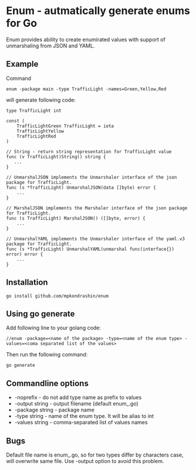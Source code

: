 # Enum - autmatically generate enums for Go

Enum provides ability to create enumirated values with support of unmarshaling from JSON and YAML. 

## Example

Command 
```commandline
enum -package main -type TrafficLight -names=Green,Yellow,Red
```
will generate following code:
```golang
type TrafficLight int

const (
    TrafficLightGreen TrafficLight = iota
    TrafficLightYellow
    TrafficLightRed
)

// String - return string representation for TrafficLight value
func (v TrafficLight)String() string {
   ...
}

// UnmarshalJSON implements the Unmarshaler interface of the json package for TrafficLight.
func (s *TrafficLight) UnmarshalJSON(data []byte) error {
    ...
}

// MarshalJSON implements the Marshaler interface of the json package for TrafficLight.
func (s TrafficLight) MarshalJSON() ([]byte, error) {
    ...
}

// UnmarshalYAML implements the Unmarshaler interface of the yaml.v3 package for TrafficLight.
func (s *TrafficLight) UnmarshalYAML(unmarshal func(interface{}) error) error {
    ...
}
```

## Installation
```commandline
go install github.com/mpkondrashin/enum
```

## Using go generate

Add following line to your golang code:
```golang
//enum -package=<name of the package> -type=<name of the enum type> -values=<coma separated list of the values>
```
Then run the following command:
```commandline
go generate
```

## Commandline options
- -noprefix - do not add type name as prefix to values
- -output string - output filename (default enum_<type name>.go)
- -package string - package name
- -type string - name of the enum type. It will be alias to int
- -values string - comma-separated list of values names

## Bugs

Default file name is enum_<type name lower case>.go, so for two types differ by characters case, will overwrite same file. 
Use  -output option to avoid this problem.